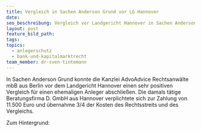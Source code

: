 ```yaml
---
title: Vergleich in Sachen Anderson Grund vor LG Hannover
date:
seo_beschreibung: Vergleich vor Landgericht Hannover in Sachen Anderson Grund
layout: post
feature_bild_path:
tags:
topics:
  - anlegerschutz
  - bank-und-kapitalmarktrecht
team_member: dr-sven-tintemann
---
```


In Sachen Anderson Grund konnte die Kanzlei AdvoAdvice Rechtsanw&auml;lte mbB aus Berlin vor dem Landgericht Hannover einen sehr positiven Vergleich f&uuml;r einen ehemaligen Anleger abschlie&szlig;en. Die damals t&auml;tige Beratungsfirma D. GmbH aus Hannover verplichtete sich zur Zahlung von 11.500 Euro und &uuml;bernahme 3/4 der Kosten des Rechtsstreits und des Vergleichs.

Zum Hintergrund:

&nbsp;